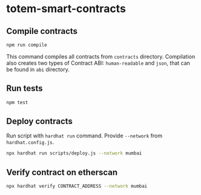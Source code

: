 # totem-smart-contracts

## Compile contracts

```bash
npm run compile
```

This command compiles all contracts from `contracts` directory. Compilation also creates two types of Contract ABI: `human-readable` and `json`, that can be found in `abi` directory.


## Run tests

```bash
npm test
```

## Deploy contracts

Run script with `hardhat run` command. Provide `--network` from `hardhat.config.js`.

```bash
npx hardhat run scripts/deploy.js --network mumbai
```

## Verify contract on etherscan

```bash
npx hardhat verify CONTRACT_ADDRESS --network mumbai
```

